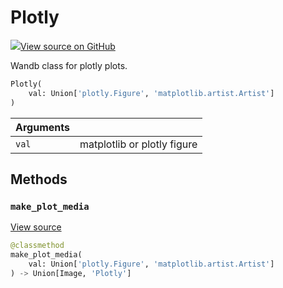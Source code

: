 # Plotly



[![](https://www.tensorflow.org/images/GitHub-Mark-32px.png)View source on GitHub](https://www.github.com/wandb/client/tree/latest/wandb/sdk/data_types.py#L2530-L2579)



Wandb class for plotly plots.

```python
Plotly(
    val: Union['plotly.Figure', 'matplotlib.artist.Artist']
)
```





| Arguments |  |
| :--- | :--- |
|  `val` |  matplotlib or plotly figure |



## Methods

<h3 id="make_plot_media"><code>make_plot_media</code></h3>

[View source](https://www.github.com/wandb/client/tree/latest/wandb/sdk/data_types.py#L2540-L2548)

```python
@classmethod
make_plot_media(
    val: Union['plotly.Figure', 'matplotlib.artist.Artist']
) -> Union[Image, 'Plotly']
```






